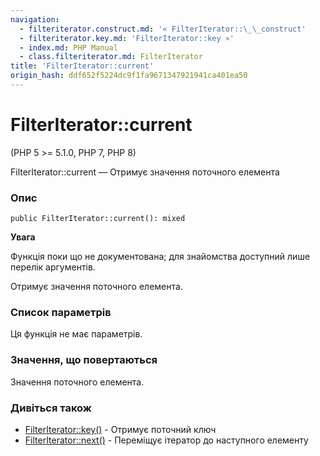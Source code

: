 ```yaml
---
navigation:
  - filteriterator.construct.md: '« FilterIterator::\_\_construct'
  - filteriterator.key.md: 'FilterIterator::key »'
  - index.md: PHP Manual
  - class.filteriterator.md: FilterIterator
title: 'FilterIterator::current'
origin_hash: ddf652f5224dc9f1fa9671347921941ca401ea50
---
```

# FilterIterator::current

(PHP 5 >= 5.1.0, PHP 7, PHP 8)

FilterIterator::current — Отримує значення поточного елемента

### Опис

```methodsynopsis
public FilterIterator::current(): mixed
```

**Увага**

Функція поки що не документована; для знайомства доступний лише перелік аргументів.

Отримує значення поточного елемента.

### Список параметрів

Ця функція не має параметрів.

### Значення, що повертаються

Значення поточного елемента.

### Дивіться також

-   [FilterIterator::key()](filteriterator.key.md) \- Отримує поточний ключ
-   [FilterIterator::next()](filteriterator.next.md) \- Переміщує ітератор до наступного елементу

